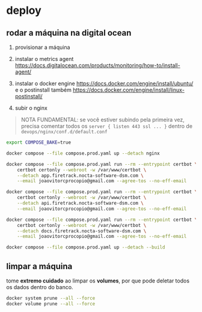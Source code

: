 # deploy

## rodar a máquina na digital ocean

1. provisionar a máquina

2. instalar o metrics agent <https://docs.digitalocean.com/products/monitoring/how-to/install-agent/>

3. instalar o docker engine <https://docs.docker.com/engine/install/ubuntu/> e o postinstall também <https://docs.docker.com/engine/install/linux-postinstall/>

4. subir o nginx

> NOTA FUNDAMENTAL: se você estiver subindo pela primeira vez, precisa comentar todos os `server { listen 443 ssl ... }` dentro de `devops/nginx/conf.d/default.conf`

```sh
export COMPOSE_BAKE=true

docker compose --file compose.prod.yaml up --detach nginx

docker compose --file compose.prod.yaml run --rm --entrypoint certbot \
    certbot certonly --webroot -w /var/www/certbot \
    --detach app.firetrack.nocta-software-dsm.com \
    --email joaovitorcprocopio@gmail.com --agree-tos --no-eff-email

docker compose --file compose.prod.yaml run --rm --entrypoint certbot \
    certbot certonly --webroot -w /var/www/certbot \
    --detach api.firetrack.nocta-software-dsm.com \
    --email joaovitorcprocopio@gmail.com --agree-tos --no-eff-email

docker compose --file compose.prod.yaml run --rm --entrypoint certbot \
    certbot certonly --webroot -w /var/www/certbot \
    --detach docs.firetrack.nocta-software-dsm.com \
    --email joaovitorcprocopio@gmail.com --agree-tos --no-eff-email

docker compose --file compose.prod.yaml up --detach --build
```

## limpar a máquina

tome **extremo cuidado** ao limpar os **volumes**, por que pode deletar todos os dados dentro do banco.

```sh
docker system prune --all --force
docker volume prune --all --force
```
